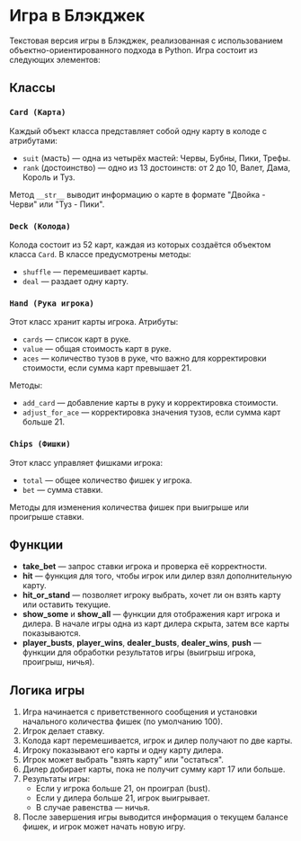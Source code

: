# Игра в Блэкджек

Текстовая версия игры в Блэкджек, реализованная с использованием объектно-ориентированного подхода в Python. Игра состоит из следующих элементов:

## Классы

### `Card (Карта)`
Каждый объект класса представляет собой одну карту в колоде с атрибутами:
- `suit` (масть) — одна из четырёх мастей: Червы, Бубны, Пики, Трефы.
- `rank` (достоинство) — одно из 13 достоинств: от 2 до 10, Валет, Дама, Король и Туз.

Метод `__str__` выводит информацию о карте в формате "Двойка - Черви" или "Туз - Пики".

### `Deck (Колода)`
Колода состоит из 52 карт, каждая из которых создаётся объектом класса `Card`. В классе предусмотрены методы:
- `shuffle` — перемешивает карты.
- `deal` — раздает одну карту.

### `Hand (Рука игрока)`
Этот класс хранит карты игрока. Атрибуты:
- `cards` — список карт в руке.
- `value` — общая стоимость карт в руке.
- `aces` — количество тузов в руке, что важно для корректировки стоимости, если сумма карт превышает 21.

Методы:
- `add_card` — добавление карты в руку и корректировка стоимости.
- `adjust_for_ace` — корректировка значения тузов, если сумма карт больше 21.

### `Chips (Фишки)`
Этот класс управляет фишками игрока:
- `total` — общее количество фишек у игрока.
- `bet` — сумма ставки.

Методы для изменения количества фишек при выигрыше или проигрыше ставки.

## Функции

- **take_bet** — запрос ставки игрока и проверка её корректности.
- **hit** — функция для того, чтобы игрок или дилер взял дополнительную карту.
- **hit_or_stand** — позволяет игроку выбрать, хочет ли он взять карту или оставить текущие.
- **show_some** и **show_all** — функции для отображения карт игрока и дилера. В начале игры одна из карт дилера скрыта, затем все карты показываются.
- **player_busts**, **player_wins**, **dealer_busts**, **dealer_wins**, **push** — функции для обработки результатов игры (выигрыш игрока, проигрыш, ничья).

## Логика игры

1. Игра начинается с приветственного сообщения и установки начального количества фишек (по умолчанию 100).
2. Игрок делает ставку.
3. Колода карт перемешивается, игрок и дилер получают по две карты.
4. Игроку показывают его карты и одну карту дилера.
5. Игрок может выбрать "взять карту" или "остаться".
6. Дилер добирает карты, пока не получит сумму карт 17 или больше.
7. Результаты игры:
   - Если у игрока больше 21, он проиграл (bust).
   - Если у дилера больше 21, игрок выигрывает.
   - В случае равенства — ничья.
8. После завершения игры выводится информация о текущем балансе фишек, и игрок может начать новую игру.
